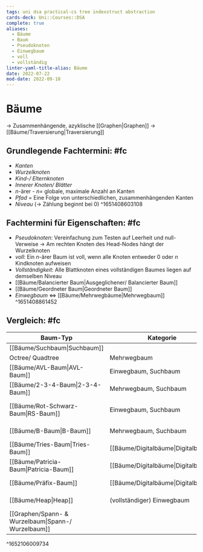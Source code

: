 ```yaml
---
tags: uni dsa practical-cs tree indexstruct abstraction
cards-deck: Uni::Courses::DSA
complete: true
aliases:
  - Bäume
  - Baum
  - Pseudoknoten
  - Einwegbaum
  - voll
  - vollständig
linter-yaml-title-alias: Bäume
date: 2022-07-22
mod-date: 2022-09-10
---
```


# Bäume
-> Zusammenhängende, azyklische [[Graphen|Graphen]]
-> [[Bäume/Traversierung|Traversierung]]

## Grundlegende Fachtermini: #fc
- *Kanten*
- *Wurzelknoten*
- *Kind-/ Elternknoten*
- *Innerer Knoten/ Blätter*
- $n$-ärer - $n=$ globale, maximale Anzahl an Kanten
- *Pfad* = Eine Folge von unterschiedlichen, zusammenhängenden Kanten
- *Niveau* (-> Zählung beginnt bei 0)
^1651408603108

## Fachtermini für Eigenschaften: #fc
- *Pseudoknoten*: Vereinfachung zum Testen auf Leerheit und null-Verweise
	-> Am rechten Knoten des Head-Nodes hängt der Wurzelknoten
- *voll*: Ein $n$-ärer Baum ist voll, wenn alle Knoten entweder 0 oder $n$ Kindknoten aufweisen
- *Vollständigkeit*: Alle Blattknoten eines vollständigen Baumes liegen auf demselben Niveau
- [[Bäume/Balancierter Baum|Ausgeglichener/ Balancierter Baum]]
- [[Bäume/Geordneter Baum|Geordneter Baum]]
- *Einwegbaum* $\Leftrightarrow$ [[Bäume/Mehrwegbäume|Mehrwegbaum]]
^1651408861452

## Vergleich: #fc
| Baum-Typ                                            | Kategorie                     | Ausgeglichen   | Eigenschaften                    |     |
| --------------------------------------------------- | ----------------------------- | -------------- | -------------------------------- | --- |
| [[Bäume/Suchbaum\|Suchbaum]]                        |                               | $\times$       | binär                            |     |
| Octree/ Quadtree                                    | Mehrwegbaum                   | $\times$       | quartär/ octär                   |     |
| [[Bäume/AVL-Baum\|AVL-Baum]]                        | Einwegbaum, Suchbaum          | $\checkmark$ | AVL-Kriterium                    |     |
| [[Bäume/2-3-4-Baum\|2-3-4-Baum]]                    | Mehrwegbaum, Suchbaum         | $\checkmark$   | 2-3-4-Knoten                     |     |
| [[Bäume/Rot-Schwarz-Baum\|RS-Baum]]                 | Einwegbaum, Suchbaum          | $\checkmark$  | Schwarztiefe, binärer 2-3-4-Baum |     |
| [[Bäume/B-Baum\|B-Baum]]                            | Mehrwegbaum, Suchbaum         | $\checkmark$   | B-Baum-Kriterium                 |     |
| [[Bäume/Tries-Baum\|Tries-Baum]]                    | [[Bäume/Digitalbäume\|Digitalbaum]] | $\times$       | Kante = Buchstabe                |     |
| [[Bäume/Patricia-Baum\|Patricia-Baum]]              | [[Bäume/Digitalbäume\|Digitalbaum]] | $\times$       | Knoten = Überspringen            |     |
| [[Bäume/Präfix-Baum]]                                     | [[Bäume/Digitalbäume\|Digitalbaum]] | $\times$       | Knoten = In-/Suf-/Präfix         |     |
| [[Bäume/Heap\|Heap]]                                | (vollständiger) Einwegbaum    | $\checkmark$   | Partielle Ordnung                |     |
| [[Graphen/Spann- & Wurzelbaum\|Spann-/ Wurzelbaum]] |                              | $\times$               |                                  |     |
^1652106009734
